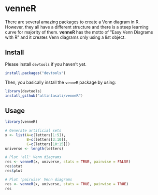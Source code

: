 # venneR
There are several amazing packages to create a Venn diagram in R. 
However, they all have a different structure and there is a steep learning curve for majority of them. 
**venneR** has the motto of "Easy Venn Diagrams with R" and it creates Venn diagrams only using a list object.

## Install
Please install `devtools` if you haven't yet.
```r
install.packages("devtools")
```
Then, you basically install the `venneR` package by using:
```r
library(devtools)
install_github("altintasali/venneR")
```

## Usage
```r
library(venneR)

# Generate artificial sets
x <- list(A=c(letters[1:5]),
          B=c(letters[3:10]),
          C=c(letters[10:15]))
universe <- length(letters)

# Plot 'all' Venn diagrams
res <- venneR(x, universe, stats = TRUE, pairwise = FALSE)
res$stat
res$plot

# Plot 'pairwise' Venn diagrams
res <- venneR(x, universe, stats = TRUE, pairwise = TRUE)
res
```
